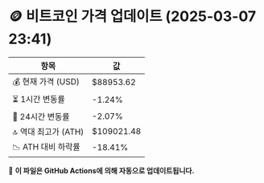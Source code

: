 # 🪙 비트코인 가격 업데이트 (2025-03-07 23:41)

| 항목                | 값 |
|--------------------|----------------|
| 💰 현재 가격 (USD) | $88953.62 |
| ⏳ 1시간 변동률    | -1.24% |
| 📆 24시간 변동률   | -2.07% |
| 🔝 역대 최고가 (ATH) | $109021.48 |
| 📉 ATH 대비 하락률 | -18.41% |

🔄 **이 파일은 GitHub Actions에 의해 자동으로 업데이트됩니다.**
